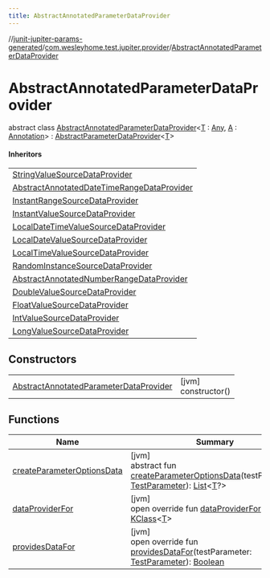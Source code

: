 ```yaml
---
title: AbstractAnnotatedParameterDataProvider
---
```

//[junit-jupiter-params-generated](../../../index.html)/[com.wesleyhome.test.jupiter.provider](../index.html)/[AbstractAnnotatedParameterDataProvider](index.html)



# AbstractAnnotatedParameterDataProvider

abstract class [AbstractAnnotatedParameterDataProvider](index.html)&lt;[T](index.html) : [Any](https://kotlinlang.org/api/latest/jvm/stdlib/kotlin/-any/index.html), [A](index.html) : [Annotation](https://kotlinlang.org/api/latest/jvm/stdlib/kotlin/-annotation/index.html)&gt; : [AbstractParameterDataProvider](../-abstract-parameter-data-provider/index.html)&lt;[T](index.html)&gt; 

#### Inheritors


| |
|---|
| [StringValueSourceDataProvider](../-string-value-source-data-provider/index.html) |
| [AbstractAnnotatedDateTimeRangeDataProvider](../../com.wesleyhome.test.jupiter.provider.datetime/-abstract-annotated-date-time-range-data-provider/index.html) |
| [InstantRangeSourceDataProvider](../../com.wesleyhome.test.jupiter.provider.datetime/-instant-range-source-data-provider/index.html) |
| [InstantValueSourceDataProvider](../../com.wesleyhome.test.jupiter.provider.datetime/-instant-value-source-data-provider/index.html) |
| [LocalDateTimeValueSourceDataProvider](../../com.wesleyhome.test.jupiter.provider.datetime/-local-date-time-value-source-data-provider/index.html) |
| [LocalDateValueSourceDataProvider](../../com.wesleyhome.test.jupiter.provider.datetime/-local-date-value-source-data-provider/index.html) |
| [LocalTimeValueSourceDataProvider](../../com.wesleyhome.test.jupiter.provider.datetime/-local-time-value-source-data-provider/index.html) |
| [RandomInstanceSourceDataProvider](../../com.wesleyhome.test.jupiter.provider.datetime/-random-instance-source-data-provider/index.html) |
| [AbstractAnnotatedNumberRangeDataProvider](../../com.wesleyhome.test.jupiter.provider.number/-abstract-annotated-number-range-data-provider/index.html) |
| [DoubleValueSourceDataProvider](../../com.wesleyhome.test.jupiter.provider.number/-double-value-source-data-provider/index.html) |
| [FloatValueSourceDataProvider](../../com.wesleyhome.test.jupiter.provider.number/-float-value-source-data-provider/index.html) |
| [IntValueSourceDataProvider](../../com.wesleyhome.test.jupiter.provider.number/-int-value-source-data-provider/index.html) |
| [LongValueSourceDataProvider](../../com.wesleyhome.test.jupiter.provider.number/-long-value-source-data-provider/index.html) |


## Constructors


| | |
|---|---|
| [AbstractAnnotatedParameterDataProvider](-abstract-annotated-parameter-data-provider.html) | [jvm]<br>constructor() |


## Functions


| Name | Summary |
|---|---|
| [createParameterOptionsData](../-parameter-data-provider/create-parameter-options-data.html) | [jvm]<br>abstract fun [createParameterOptionsData](../-parameter-data-provider/create-parameter-options-data.html)(testParameter: [TestParameter](../-test-parameter/index.html)): [List](https://kotlinlang.org/api/latest/jvm/stdlib/kotlin.collections/-list/index.html)&lt;[T](index.html)?&gt; |
| [dataProviderFor](../-abstract-parameter-data-provider/data-provider-for.html) | [jvm]<br>open override fun [dataProviderFor](../-abstract-parameter-data-provider/data-provider-for.html)(): [KClass](https://kotlinlang.org/api/latest/jvm/stdlib/kotlin.reflect/-k-class/index.html)&lt;[T](index.html)&gt; |
| [providesDataFor](provides-data-for.html) | [jvm]<br>open override fun [providesDataFor](provides-data-for.html)(testParameter: [TestParameter](../-test-parameter/index.html)): [Boolean](https://kotlinlang.org/api/latest/jvm/stdlib/kotlin/-boolean/index.html) |

